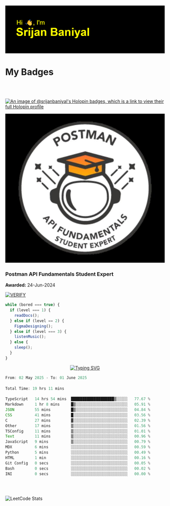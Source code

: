 ![Header](./header.png)

# My Badges

<Br />
<Br />

[![An image of @srijanbaniyal's Holopin badges, which is a link to view their full Holopin profile](https://holopin.me/srijanbaniyal)](https://holopin.io/@srijanbaniyal)

[![Postman API Fundamentals Student Expert](/Postman.jpeg)](https://api.badgr.io/public/assertions/r9BLLy0oTfKJBbkGuDI1zA)

### Postman API Fundamentals Student Expert

**Awarded:** 24-Jun-2024

[![VERIFY](https://img.shields.io/badge/VERIFY-blue)](https://badgecheck.io?url=https%3A%2F%2Fapi.badgr.io%2Fpublic%2Fassertions%2Fr9BLLy0oTfKJBbkGuDI1zA)

```javascript
while (bored === true) {
  if (level === 1) {
    readDocs();
  } else if (level == 2) {
    FigmaDesigning();
  } else if (level === 3) {
    listenMusic();
  } else {
    sleep();
  }
}
```

<p align="center">
  <a href="https://git.io/typing-svg"><img src="https://readme-typing-svg.demolab.com?font=Tilt+Prism&size=30&pause=1000&color=0FF75B&center=true&vCenter=true&width=800&height=80&lines=Time+spent+on+various+Programming+languages" alt="Typing SVG" /></a>
</p>

<!--START_SECTION:waka-->

```TypeScript
From: 02 May 2025 - To: 01 June 2025

Total Time: 19 hrs 11 mins

TypeScript   14 hrs 54 mins  ███████████████████▒░░░░░   77.67 %
Markdown     1 hr 8 mins     █▒░░░░░░░░░░░░░░░░░░░░░░░   05.91 %
JSON         55 mins         █▒░░░░░░░░░░░░░░░░░░░░░░░   04.84 %
CSS          41 mins         █░░░░░░░░░░░░░░░░░░░░░░░░   03.56 %
C            27 mins         ▓░░░░░░░░░░░░░░░░░░░░░░░░   02.39 %
Other        17 mins         ▒░░░░░░░░░░░░░░░░░░░░░░░░   01.56 %
TSConfig     11 mins         ▒░░░░░░░░░░░░░░░░░░░░░░░░   01.01 %
Text         11 mins         ▒░░░░░░░░░░░░░░░░░░░░░░░░   00.96 %
JavaScript   9 mins          ▒░░░░░░░░░░░░░░░░░░░░░░░░   00.79 %
MDX          6 mins          ░░░░░░░░░░░░░░░░░░░░░░░░░   00.59 %
Python       5 mins          ░░░░░░░░░░░░░░░░░░░░░░░░░   00.49 %
HTML         1 min           ░░░░░░░░░░░░░░░░░░░░░░░░░   00.16 %
Git Config   0 secs          ░░░░░░░░░░░░░░░░░░░░░░░░░   00.05 %
Bash         0 secs          ░░░░░░░░░░░░░░░░░░░░░░░░░   00.02 %
INI          0 secs          ░░░░░░░░░░░░░░░░░░░░░░░░░   00.00 %
```

<!--END_SECTION:waka-->

<Br />
<Br />

![LeetCode Stats](https://leetcard.jacoblin.cool/Srijan-Baniyal?theme=dark&font=Rasa&ext=contest)
